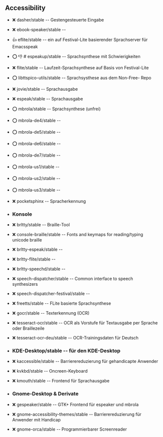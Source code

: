 ##  Accessibility

- :x:  dasher/stable  -- Gestengesteuerte Eingabe
- :x:  ebook-speaker/stable  --   
- :+1:  eflite/stable  -- ein auf Festival-Lite basierender Sprachserver für Emacsspeak
- :o: :-1:  # espeakup/stable  -- Sprachsynthese mit Schwierigkeiten
- :x:  flite/stable  -- Laufzeit-Sprachsynthese auf Basis von Festival-Lite
- :o:  libttspico-utils/stable  -- Sprachsysthese aus dem Non-Free- Repo
- :x:  jovie/stable  -- Sprachausgabe
- :x:  espeak/stable  --  Sprachausgabe
- :o:  mbrola/stable  -- Sprachsynthese (unfrei)
- :o:  mbrola-de4/stable  --
- :o:  mbrola-de5/stable  --
- :o:  mbrola-de6/stable  --
- :o:  mbrola-de7/stable  --
- :o:  mbrola-us1/stable  --
- :o:  mbrola-us2/stable  --
- :o:  mbrola-us3/stable  --
- :x:  pocketsphinx  -- Spracherkennung


- ###  Konsole  

- :x:  brltty/stable  -- Braille-Tool
- :x:  console-braille/stable  -- Fonts and keymaps for reading/typing unicode braille
- :x:  brltty-espeak/stable  --
- :x:  brltty-flite/stable  --
- :x:  brltty-speechd/stable  --
- :x:  speech-dispatcher/stable  -- Common interface to speech synthesizers
- :x:  speech-dispatcher-festival/stable  -- 
- :x:  freetts/stable  -- FLite basierte Sprachsynthese
- :x:  gocr/stable  -- Texterkennung (OCR)
- :x:  tesseract-ocr/stable  -- OCR als Vorstufe für Textausgabe per Sprache oder Braillezeile
- :x:  tesseract-ocr-deu/stable  -- OCR-Trainingsdaten für Deutsch


- ###  KDE-Desktop/stable -- für den KDE-Desktop 

- :x:  kaccessible/stable  -- Barrierereduzierung für gehandicapte Anwender
- :x:  kvkbd/stable  -- Oncreen-Keyboard
- :x:  kmouth/stable  -- Frontend für Sprachausgabe


- ###  Gnome-Desktop & Derivate  

- :x:  gespeaker/stable  -- GTK+ Frontend für espeaker und mbrola
- :x:  gnome-accessibility-themes/stable  -- Barrierereduzierung für Anwender mit Handicap
- :x:  gnome-orca/stable  -- Programmierbarer Screenreader

